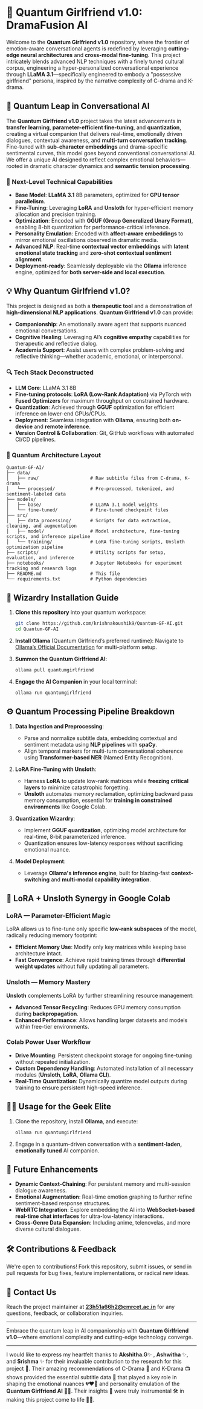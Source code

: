# 🧠 Quantum Girlfriend v1.0: DramaFusion AI

Welcome to the **Quantum Girlfriend v1.0** repository, where the frontier of emotion-aware conversational agents is redefined by leveraging **cutting-edge neural architectures** and **cross-modal fine-tuning**. This project intricately blends advanced NLP techniques with a finely tuned cultural corpus, engineering a hyper-personalized conversational experience through **LLaMA 3.1**—specifically engineered to embody a "possessive girlfriend" persona, inspired by the narrative complexity of C-drama and K-drama.

## 🚀 Quantum Leap in Conversational AI

The **Quantum Girlfriend v1.0** project takes the latest advancements in **transfer learning**, **parameter-efficient fine-tuning**, and **quantization**, creating a virtual companion that delivers real-time, emotionally driven dialogues, contextual awareness, and **multi-turn conversation tracking**. Fine-tuned with **sub-character embeddings** and drama-specific sentimental curves, this model goes beyond conventional conversational AI. We offer a unique AI designed to reflect complex emotional behaviors—rooted in dramatic character dynamics and **semantic tension processing**.

### 🌟 Next-Level Technical Capabilities

- **Base Model**: **LLaMA 3.1** 8B parameters, optimized for **GPU tensor parallelism**.
- **Fine-Tuning**: Leveraging **LoRA** and **Unsloth** for hyper-efficient memory allocation and precision training.
- **Optimization**: Encoded with **GGUF (Group Generalized Unary Format)**, enabling 8-bit quantization for performance-critical inference.
- **Personality Emulation**: Encoded with **affect-aware embeddings** to mirror emotional oscillations observed in dramatic media.
- **Advanced NLP**: Real-time **contextual vector embeddings** with **latent emotional state tracking** and **zero-shot contextual sentiment alignment**.
- **Deployment-ready**: Seamlessly deployable via the **Ollama** inference engine, optimized for **both server-side and local execution**.

## 💡 Why Quantum Girlfriend v1.0?

This project is designed as both a **therapeutic tool** and a demonstration of **high-dimensional NLP applications**. **Quantum Girlfriend v1.0** can provide:

- **Companionship**: An emotionally aware agent that supports nuanced emotional conversations.
- **Cognitive Healing**: Leveraging AI’s **cognitive empathy** capabilities for therapeutic and reflective dialog.
- **Academia Support**: Assist users with complex problem-solving and reflective thinking—whether academic, emotional, or interpersonal.

### 🔍 Tech Stack Deconstructed

- **LLM Core**: LLaMA 3.1 8B
- **Fine-tuning protocols**: **LoRA (Low-Rank Adaptation)** via PyTorch with **Fused Optimizers** for maximum throughput on constrained hardware.
- **Quantization**: Achieved through **GGUF** optimization for efficient inference on lower-end GPUs/CPUs.
- **Deployment**: Seamless integration with **Ollama**, ensuring both **on-device** and **remote inference**.
- **Version Control & Collaboration**: Git, GitHub workflows with automated CI/CD pipelines.

### 📂 Quantum Architecture Layout

```plaintext
Quantum-GF-AI/
├── data/
│   ├── raw/                   # Raw subtitle files from C-drama, K-drama
│   └── processed/             # Pre-processed, tokenized, and sentiment-labeled data
├── models/
│   ├── base/                  # LLaMA 3.1 model weights
│   └── fine-tuned/            # Fine-tuned checkpoint files
├── src/
│   ├── data_processing/       # Scripts for data extraction, cleaning, and augmentation
│   ├── model/                 # Model architecture, fine-tuning scripts, and inference pipeline
│   └── training/              # LoRA fine-tuning scripts, Unsloth optimization pipeline
├── scripts/                   # Utility scripts for setup, evaluation, and inference
├── notebooks/                 # Jupyter Notebooks for experiment tracking and research logs
├── README.md                  # This file
└── requirements.txt           # Python dependencies
```

## 🔧 Wizardry Installation Guide

1. **Clone this repository** into your quantum workspace:
   ```bash
   git clone https://github.com/krishnakoushik9/Quantum-GF-AI.git
   cd Quantum-GF-AI
   ```

2. **Install Ollama** (Quantum Girlfriend’s preferred runtime):
   Navigate to [Ollama’s Official Documentation](https://ollama.ai) for multi-platform setup.

3. **Summon the Quantum Girlfriend AI**:
   ```bash
   ollama pull quantumgirlfriend
   ```

4. **Engage the AI Companion** in your local terminal:
   ```bash
   ollama run quantumgirlfriend
   ```

## ⚙️ Quantum Processing Pipeline Breakdown

1. **Data Ingestion and Preprocessing**:
   - Parse and normalize subtitle data, embedding contextual and sentiment metadata using **NLP pipelines** with **spaCy**.
   - Align temporal markers for multi-turn conversational coherence using **Transformer-based NER** (Named Entity Recognition).

2. **LoRA Fine-Tuning with Unsloth**:
   - Harness **LoRA** to update low-rank matrices while **freezing critical layers** to minimize catastrophic forgetting.
   - **Unsloth** automates memory reclamation, optimizing backward pass memory consumption, essential for **training in constrained environments** like Google Colab.

3. **Quantization Wizardry**:
   - Implement **GGUF quantization**, optimizing model architecture for real-time, 8-bit parameterized inference.
   - Quantization ensures low-latency responses without sacrificing emotional nuance.

4. **Model Deployment**:
   - Leverage **Ollama's inference engine**, built for blazing-fast **context-switching** and **multi-modal capability integration**.

## 🧠 LoRA + Unsloth Synergy in Google Colab

### LoRA — Parameter-Efficient Magic

LoRA allows us to fine-tune only specific **low-rank subspaces** of the model, radically reducing memory footprint:

- **Efficient Memory Use**: Modify only key matrices while keeping base architecture intact.
- **Fast Convergence**: Achieve rapid training times through **differential weight updates** without fully updating all parameters.

### Unsloth — Memory Mastery

**Unsloth** complements LoRA by further streamlining resource management:

- **Advanced Tensor Recycling**: Reduces GPU memory consumption during **backpropagation**.
- **Enhanced Performance**: Allows handling larger datasets and models within free-tier environments.

### Colab Power User Workflow

- **Drive Mounting**: Persistent checkpoint storage for ongoing fine-tuning without repeated initialization.
- **Custom Dependency Handling**: Automated installation of all necessary modules (**Unsloth**, **LoRA**, **Ollama CLI**).
- **Real-Time Quantization**: Dynamically quantize model outputs during training to ensure persistent high-speed inference.

## 🧑‍💻 Usage for the Geek Elite

1. Clone the repository, install **Ollama**, and execute:
   ```bash
   ollama run quantumgirlfriend
   ```
2. Engage in a quantum-driven conversation with a **sentiment-laden, emotionally tuned** AI companion.

## 🔮 Future Enhancements

- **Dynamic Context-Chaining**: For persistent memory and multi-session dialogue awareness.
- **Emotional Augmentation**: Real-time emotion graphing to further refine sentiment-based response structures.
- **WebRTC Integration**: Explore embedding the AI into **WebSocket-based real-time chat interfaces** for ultra-low-latency interactions.
- **Cross-Genre Data Expansion**: Including anime, telenovelas, and more diverse cultural dialogues.

## 🛠️ Contributions & Feedback

We're open to contributions! Fork this repository, submit issues, or send in pull requests for bug fixes, feature implementations, or radical new ideas.

## 📧 Contact Us

Reach the project maintainer at **23h51a66h2@cmrcet.ac.in** for any questions, feedback, or collaboration inquiries.

---

Embrace the quantum leap in AI companionship with **Quantum Girlfriend v1.0**—where emotional complexity and cutting-edge technology converge.

---

I would like to express my heartfelt thanks to **Akshitha.G**✨ , **Ashwitha** ✨, and **Srishma** ✨ for their invaluable contribution to the research for this project 🙌. Their amazing recommendations of C-Drama 🎥 and K-Drama 📺 shows provided the essential subtitle data 📜 that played a key role in shaping the emotional nuances 💔❤️‍🔥 and personality emulation of the **Quantum Girlfriend AI** 🤖💕. Their insights 🧠 were truly instrumental 🛠️ in making this project come to life 🌱✨.
